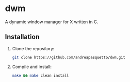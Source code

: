 # dwm

A dynamic window manager for X written in C.

## Installation

1. Clone the repository:

    ```sh
    git clone https://github.com/andreapasquetto/dwm.git
    ```

2. Compile and install:

    ```sh
    make && make clean install
    ```

